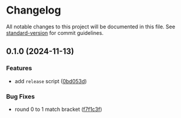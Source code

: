 # Changelog

All notable changes to this project will be documented in this file. See [standard-version](https://github.com/conventional-changelog/standard-version) for commit guidelines.

## 0.1.0 (2024-11-13)


### Features

* add `release` script ([0bd053d](https://github.com/feryardiant/poc-brackets/commit/0bd053df183d55368d4bcccd78099a8d3e2907e9))


### Bug Fixes

* round 0 to 1 match bracket ([f7f1c3f](https://github.com/feryardiant/poc-brackets/commit/f7f1c3f9f888e805218a1cc411b8d2b0acee9495))
